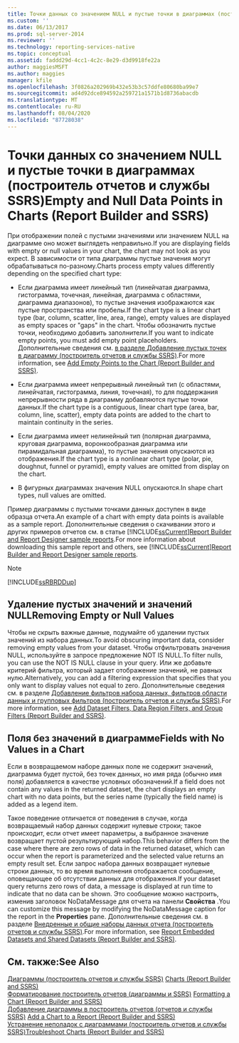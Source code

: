 ```yaml
---
title: Точки данных со значением NULL и пустые точки в диаграммах (построитель отчетов и службы SSRS) | Документы Майкрософт
ms.custom: ''
ms.date: 06/13/2017
ms.prod: sql-server-2014
ms.reviewer: ''
ms.technology: reporting-services-native
ms.topic: conceptual
ms.assetid: faddd29d-4cc1-4c2c-8e29-d3d9918fe22a
author: maggiesMSFT
ms.author: maggies
manager: kfile
ms.openlocfilehash: 3f0826a202969b432e53b3c57ddfe80680ba99e7
ms.sourcegitcommit: ad4d92dce894592a259721a1571b1d8736abacdb
ms.translationtype: MT
ms.contentlocale: ru-RU
ms.lasthandoff: 08/04/2020
ms.locfileid: "87728038"
---
```

# <a name="empty-and-null-data-points-in-charts-report-builder-and-ssrs"></a><span data-ttu-id="f65e1-102">Точки данных со значением NULL и пустые точки в диаграммах (построитель отчетов и службы SSRS)</span><span class="sxs-lookup"><span data-stu-id="f65e1-102">Empty and Null Data Points in Charts (Report Builder and SSRS)</span></span>
  <span data-ttu-id="f65e1-103">При отображении полей с пустыми значениями или значением NULL на диаграмме оно может выглядеть неправильно.</span><span class="sxs-lookup"><span data-stu-id="f65e1-103">If you are displaying fields with empty or null values in your chart, the chart may not look as you expect.</span></span> <span data-ttu-id="f65e1-104">В зависимости от типа диаграммы пустые значения могут обрабатываться по-разному.</span><span class="sxs-lookup"><span data-stu-id="f65e1-104">Charts process empty values differently depending on the specified chart type:</span></span>  
  
-   <span data-ttu-id="f65e1-105">Если диаграмма имеет линейный тип (линейчатая диаграмма, гистограмма, точечная, линейная, диаграмма с областями, диаграмма диапазонов), то пустые значения изображаются как пустые пространства или пробелы.</span><span class="sxs-lookup"><span data-stu-id="f65e1-105">If the chart type is a linear chart type (bar, column, scatter, line, area, range), empty values are displayed as empty spaces or "gaps" in the chart.</span></span> <span data-ttu-id="f65e1-106">Чтобы обозначить пустые точки, необходимо добавить заполнители.</span><span class="sxs-lookup"><span data-stu-id="f65e1-106">If you want to indicate empty points, you must add empty point placeholders.</span></span> <span data-ttu-id="f65e1-107">Дополнительные сведения см. [в разделе Добавление пустых точек в диаграмму &#40;построитель отчетов и службы SSRS&#41;](add-empty-points-to-a-chart-report-builder-and-ssrs.md).</span><span class="sxs-lookup"><span data-stu-id="f65e1-107">For more information, see [Add Empty Points to the Chart &#40;Report Builder and SSRS&#41;](add-empty-points-to-a-chart-report-builder-and-ssrs.md).</span></span>  
  
-   <span data-ttu-id="f65e1-108">Если диаграмма имеет непрерывный линейный тип (с областями, линейчатая, гистограмма, линия, точечная), то для поддержания непрерывности ряда в диаграмму добавляются пустые точки данных.</span><span class="sxs-lookup"><span data-stu-id="f65e1-108">If the chart type is a contiguous, linear chart type (area, bar, column, line, scatter), empty data points are added to the chart to maintain continuity in the series.</span></span>  
  
-   <span data-ttu-id="f65e1-109">Если диаграмма имеет нелинейный тип (полярная диаграмма, круговая диаграмма, воронкообразная диаграмма или пирамидальная диаграмма), то пустые значения опускаются из отображения.</span><span class="sxs-lookup"><span data-stu-id="f65e1-109">If the chart type is a nonlinear chart type (polar, pie, doughnut, funnel or pyramid), empty values are omitted from display on the chart.</span></span>  
  
-   <span data-ttu-id="f65e1-110">В фигурных диаграммах значения NULL опускаются.</span><span class="sxs-lookup"><span data-stu-id="f65e1-110">In shape chart types, null values are omitted.</span></span>  
  
 <span data-ttu-id="f65e1-111">Пример диаграммы с пустыми точками данных доступен в виде образца отчета.</span><span class="sxs-lookup"><span data-stu-id="f65e1-111">An example of a chart with empty data points is available as a sample report.</span></span> <span data-ttu-id="f65e1-112">Дополнительные сведения о скачивании этого и других примеров отчетов см. в статье [!INCLUDE[ssCurrent](../../includes/sscurrent-md.md)][Report Builder and Report Designer sample reports](https://go.microsoft.com/fwlink/?LinkId=198283).</span><span class="sxs-lookup"><span data-stu-id="f65e1-112">For more information about downloading this sample report and others, see [!INCLUDE[ssCurrent](../../includes/sscurrent-md.md)][Report Builder and Report Designer sample reports](https://go.microsoft.com/fwlink/?LinkId=198283).</span></span>  
  
> [!NOTE]  
>  [!INCLUDE[ssRBRDDup](../../includes/ssrbrddup-md.md)]  
  
## <a name="removing-empty-or-null-values"></a><span data-ttu-id="f65e1-113">Удаление пустых значений и значений NULL</span><span class="sxs-lookup"><span data-stu-id="f65e1-113">Removing Empty or Null Values</span></span>  
 <span data-ttu-id="f65e1-114">Чтобы не скрыть важные данные, подумайте об удалении пустых значений из набора данных.</span><span class="sxs-lookup"><span data-stu-id="f65e1-114">To avoid obscuring important data, consider removing empty values from your dataset.</span></span> <span data-ttu-id="f65e1-115">Чтобы отфильтровать значения NULL, используйте в запросе предложение NOT IS NULL.</span><span class="sxs-lookup"><span data-stu-id="f65e1-115">To filter nulls, you can use the NOT IS NULL clause in your query.</span></span> <span data-ttu-id="f65e1-116">Или же добавьте критерий фильтра, который задает отображение значений, не равных нулю.</span><span class="sxs-lookup"><span data-stu-id="f65e1-116">Alternatively, you can add a filtering expression that specifies that you only want to display values not equal to zero.</span></span> <span data-ttu-id="f65e1-117">Дополнительные сведения см. в разделе [Добавление фильтров набора данных, фильтров области данных и групповых фильтров (построитель отчетов и службы SSRS)](add-dataset-filters-data-region-filters-and-group-filters.md).</span><span class="sxs-lookup"><span data-stu-id="f65e1-117">For more information, see [Add Dataset Filters, Data Region Filters, and Group Filters &#40;Report Builder and SSRS&#41;](add-dataset-filters-data-region-filters-and-group-filters.md).</span></span>  
  
## <a name="fields-with-no-values-in-a-chart"></a><span data-ttu-id="f65e1-118">Поля без значений в диаграмме</span><span class="sxs-lookup"><span data-stu-id="f65e1-118">Fields with No Values in a Chart</span></span>  
 <span data-ttu-id="f65e1-119">Если в возвращаемом наборе данных поле не содержит значений, диаграмма будет пустой, без точек данных, но имя ряда (обычно имя поля) добавляется в качестве условных обозначений.</span><span class="sxs-lookup"><span data-stu-id="f65e1-119">If a field does not contain any values in the returned dataset, the chart displays an empty chart with no data points, but the series name (typically the field name) is added as a legend item.</span></span>  
  
 <span data-ttu-id="f65e1-120">Такое поведение отличается от поведения в случае, когда возвращаемый набор данных содержит нулевые строки; такое происходит, если отчет имеет параметры, а выбранное значение возвращает пустой результирующий набор.</span><span class="sxs-lookup"><span data-stu-id="f65e1-120">This behavior differs from the case where there are zero rows of data in the returned dataset, which can occur when the report is parameterized and the selected value returns an empty result set.</span></span> <span data-ttu-id="f65e1-121">Если запрос набора данных возвращает нулевые строки данных, то во время выполнения отображается сообщение, оповещающее об отсутствии данных для отображения.</span><span class="sxs-lookup"><span data-stu-id="f65e1-121">If your dataset query returns zero rows of data, a message is displayed at run time to indicate that no data can be shown.</span></span> <span data-ttu-id="f65e1-122">Это сообщение можно настроить, изменив заголовок NoDataMessage для отчета на панели **Свойства** .</span><span class="sxs-lookup"><span data-stu-id="f65e1-122">You can customize this message by modifying the NoDataMessage caption for the report in the **Properties** pane.</span></span> <span data-ttu-id="f65e1-123">Дополнительные сведения см. в разделе [Внедренные и общие наборы данных отчета (построитель отчетов и службы SSRS)](../report-data/report-embedded-datasets-and-shared-datasets-report-builder-and-ssrs.md).</span><span class="sxs-lookup"><span data-stu-id="f65e1-123">For more information, see [Report Embedded Datasets and Shared Datasets &#40;Report Builder and SSRS&#41;](../report-data/report-embedded-datasets-and-shared-datasets-report-builder-and-ssrs.md).</span></span>  
  
## <a name="see-also"></a><span data-ttu-id="f65e1-124">См. также:</span><span class="sxs-lookup"><span data-stu-id="f65e1-124">See Also</span></span>  
 <span data-ttu-id="f65e1-125">[Диаграммы &#40;построитель отчетов и службы SSRS&#41;](charts-report-builder-and-ssrs.md) </span><span class="sxs-lookup"><span data-stu-id="f65e1-125">[Charts &#40;Report Builder and SSRS&#41;](charts-report-builder-and-ssrs.md) </span></span>  
 <span data-ttu-id="f65e1-126">[Форматирование построитель отчетов &#40;диаграммы и SSRS&#41;](formatting-a-chart-report-builder-and-ssrs.md) </span><span class="sxs-lookup"><span data-stu-id="f65e1-126">[Formatting a Chart &#40;Report Builder and SSRS&#41;](formatting-a-chart-report-builder-and-ssrs.md) </span></span>  
 <span data-ttu-id="f65e1-127">[Добавление диаграммы в построитель отчетов &#40;отчетов и службы SSRS&#41;](add-a-chart-to-a-report-report-builder-and-ssrs.md) </span><span class="sxs-lookup"><span data-stu-id="f65e1-127">[Add a Chart to a Report &#40;Report Builder and SSRS&#41;](add-a-chart-to-a-report-report-builder-and-ssrs.md) </span></span>  
 [<span data-ttu-id="f65e1-128">Устранение неполадок с диаграммами (построитель отчетов и службы SSRS)</span><span class="sxs-lookup"><span data-stu-id="f65e1-128">Troubleshoot Charts &#40;Report Builder and SSRS&#41;</span></span>](troubleshoot-charts-report-builder-and-ssrs.md)  
  
  
